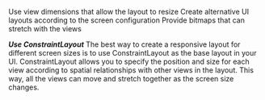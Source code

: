 
Use view dimensions that allow the layout to resize
Create alternative UI layouts according to the screen configuration
Provide bitmaps that can stretch with the views


***Use ConstraintLayout***
The best way to create a responsive layout for different screen sizes is to use ConstraintLayout 
as the base layout in your UI. ConstraintLayout allows you to specify the position and size for each view according to spatial relationships with other views in the layout. This way, all the views can move and stretch together as the screen size changes.
